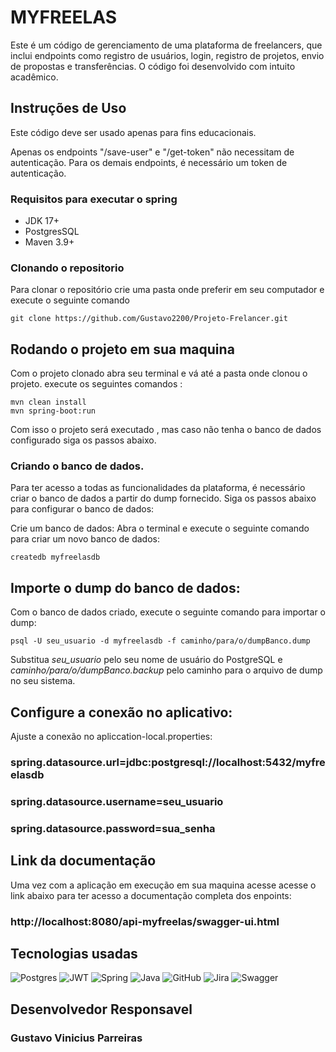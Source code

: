 # MYFREELAS
Este é um código de gerenciamento de uma plataforma de freelancers, que inclui endpoints como registro de usuários, login, registro de projetos, envio de propostas e transferências. O código foi desenvolvido com intuito acadêmico.

## Instruções de Uso
Este código deve ser usado apenas para fins educacionais.

Apenas os endpoints "/save-user" e "/get-token" não necessitam de autenticação.
Para os demais endpoints, é necessário um token de autenticação.

### Requisitos para executar o spring

- JDK 17+
- PostgresSQL
- Maven 3.9+

### Clonando o repositorio

Para clonar o repositório crie uma pasta onde preferir em seu computador e execute o seguinte comando
    
    git clone https://github.com/Gustavo2200/Projeto-Frelancer.git

## Rodando o projeto em sua maquina
Com o projeto clonado abra seu terminal e vá até a pasta onde clonou o projeto.
execute os seguintes comandos :

    mvn clean install
    mvn spring-boot:run

Com isso o projeto será executado , mas caso não tenha o banco de dados configurado siga os passos abaixo.

### Criando o  banco de dados.
Para ter acesso a todas as funcionalidades da plataforma, é necessário criar o banco de dados a partir do dump fornecido. Siga os passos abaixo para configurar o banco de dados:

Crie um banco de dados:
Abra o terminal e execute o seguinte comando para criar um novo banco de dados:

    createdb myfreelasdb

## Importe o dump do banco de dados:
Com o banco de dados criado, execute o seguinte comando para importar o dump:

    psql -U seu_usuario -d myfreelasdb -f caminho/para/o/dumpBanco.dump

Substitua *seu_usuario* pelo seu nome de usuário do PostgreSQL e *caminho/para/o/dumpBanco.backup* pelo caminho para o arquivo de dump no seu sistema.

## Configure a conexão no aplicativo:
Ajuste a conexão no apliccation-local.properties:

### spring.datasource.url=jdbc:postgresql://localhost:5432/myfreelasdb
### spring.datasource.username=seu_usuario
### spring.datasource.password=sua_senha 
 
## Link da documentação

Uma vez com a aplicação em execução em sua maquina acesse acesse o link abaixo para ter acesso a documentação completa dos enpoints:

### http://localhost:8080/api-myfreelas/swagger-ui.html

## Tecnologias usadas
![Postgres](https://img.shields.io/badge/postgres-%23316192.svg?style=for-the-badge&logo=postgresql&logoColor=white) ![JWT](https://img.shields.io/badge/JWT-black?style=for-the-badge&logo=JSON%20web%20tokens) ![Spring](https://img.shields.io/badge/spring-%236DB33F.svg?style=for-the-badge&logo=spring&logoColor=white) ![Java](https://img.shields.io/badge/java-%23ED8B00.svg?style=for-the-badge&logo=openjdk&logoColor=white) ![GitHub](https://img.shields.io/badge/github-%23121011.svg?style=for-the-badge&logo=github&logoColor=white) ![Jira](https://img.shields.io/badge/jira-%230A0FFF.svg?style=for-the-badge&logo=jira&logoColor=white) ![Swagger](https://img.shields.io/badge/-Swagger-%23Clojure?style=for-the-badge&logo=swagger&logoColor=white)
## Desenvolvedor Responsavel
### Gustavo Vinicius Parreiras
